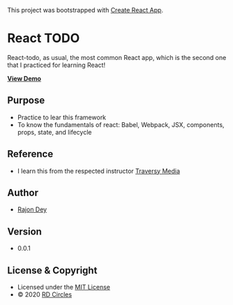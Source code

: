 This project was bootstrapped with [Create React App](https://github.com/facebook/create-react-app).

# React TODO
React-todo, as usual, the most common React app, which is the second one that I practiced for learning React!

**[View Demo](https://rajondey.github.io/react-todo/)**

## Purpose
* Practice to lear this framework
* To know the fundamentals of react: Babel, Webpack, JSX, components, props, state, and lifecycle

## Reference 
* I learn this from the respected instructor [Traversy Media](https://www.traversymedia.com/)

## Author
* [Rajon Dey](https://www.rdcircles.com/)

## Version 
* 0.0.1

## License & Copyright
* Licensed under the [MIT License](LICENSE)
* © 2020 [RD Circles](https://www.rdcircles.com/) 

